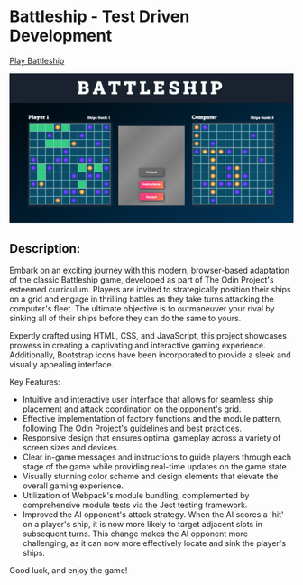 # Battleship - Test Driven Development

[Play Battleship](https://battleship-boom.netlify.app/)

![Battleship Screenshot](./src/images/battleship-screenshot.png)

## Description:

Embark on an exciting journey with this modern, browser-based adaptation of the classic Battleship game, developed as part of The Odin Project's esteemed curriculum. Players are invited to strategically position their ships on a grid and engage in thrilling battles as they take turns attacking the computer's fleet. The ultimate objective is to outmaneuver your rival by sinking all of their ships before they can do the same to yours.

Expertly crafted using HTML, CSS, and JavaScript, this project showcases prowess in creating a captivating and interactive gaming experience. Additionally, Bootstrap icons have been incorporated to provide a sleek and visually appealing interface.

Key Features:

- Intuitive and interactive user interface that allows for seamless ship placement and attack coordination on the opponent's grid.
- Effective implementation of factory functions and the module pattern, following The Odin Project's guidelines and best practices.
- Responsive design that ensures optimal gameplay across a variety of screen sizes and devices.
- Clear in-game messages and instructions to guide players through each stage of the game while providing real-time updates on the game state.
- Visually stunning color scheme and design elements that elevate the overall gaming experience.
- Utilization of Webpack's module bundling, complemented by comprehensive module tests via the Jest testing framework.
- Improved the AI opponent's attack strategy. When the AI scores a 'hit' on a player's ship, it is now more likely to target adjacent slots in subsequent turns. This change makes the AI opponent more challenging, as it can now more effectively locate and sink the player's ships.

Good luck, and enjoy the game!
